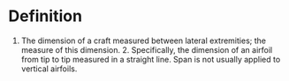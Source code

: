 # Definition

1.  The dimension of a craft measured between lateral extremities; the
    measure of this dimension. 2. Specifically, the dimension of an
    airfoil from tip to tip measured in a straight line. Span is not
    usually applied to vertical airfoils.
